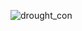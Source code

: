 ![drought_con](https://user-images.githubusercontent.com/79040885/173668241-9e24d9d9-f869-471b-8368-ad2df8a40b1d.png)
